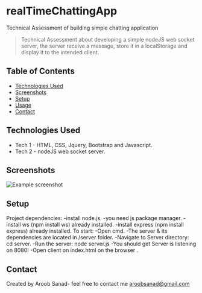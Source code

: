 # realTimeChattingApp
Technical Assessment of building simple chatting application
> Technical Assessment about developing a simple nodeJS web socket server, the server receive a
message, store it in a localStorage and display it to the intended client.
## Table of Contents
* [Technologies Used](#technologies-used)
* [Screenshots](#screenshots)
* [Setup](#setup)
* [Usage](#usage)
* [Contact](#contact)
<!-- * [License](#license) -->


## Technologies Used
- Tech 1 -  HTML, CSS, Jquery, Bootstrap and Javascript.
- Tech 2 - nodeJS web socket server.


## Screenshots
![Example screenshot](./img/screenshot.png)
<!-- If you have screenshots you'd like to share, include them here. -->


## Setup

Project dependencies:
-install node.js.
-you need js package manager.
-install ws (npm install ws) already installed.
-install express (npm install express) already installed.
To start:
-Open cmd.
-The server & its dependencies are located in /server folder.
-Navigate to Server directory: cd server.
-Run the server: node server.js
-You should get Server is listening on 8080!
-Open client on index.html on the browser . 


## Contact
Created by Aroob Sanad- feel free to contact me aroobsanad@gmail.com

